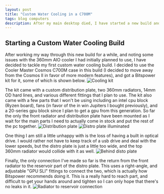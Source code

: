 ```yaml
---
layout: post
title: "Custom Water Cooling in a C700M"
tags: blog computers
description: After my main desktop died, I have started a new build and decided to try building a custom water cooling loop.
---
```


## Starting a Custom Water Cooling Build
After working my way through this new build for a while, and noting some issues with the 360mm AIO cooler I had initially planned to use, I have decided to tackle my first custom water cooling build. I decided to use the Cooler Master Cosmos C700M case in this build (I decided to move away from the Cosmos II in favor of more modern features), and got a Bitspower kit for it, some of which is shown below.
![Cooling kit](https://i.imgur.com/iSfNgCn.jpg)

The kit came with a custom distribution plate, two 360mm radiators, 14mm OD hard lines, and various different fittings that I plan to use. The kit also came with a few parts that I won't be using including an intel cpu block (Ryzen board), fans (in favor of the in win Jupiters I bought previously), and a 20-series gpu block since I plan to get a gpu from this generation. So far the only the front radiator and distribution plate have been mounted as I wait for the main parts I need to actually come in stock and put the rest of the pc together.
![Distribution plate](https://imgur.com/cmVYZly.jpg)
![Distro plate illuminated](https://imgur.com/2rvOHAt.jpg)

One thing I am still a little unhappy with is the loss of having a built in optical drive. I would rather not have to keep track of a usb drive and deal with the lower speeds, but the distro plate is just a little too wide, and the top 360mm radiator would collide with it as well.
![Behind disto plate](https://imgur.com/PeOoJdJ.jpg)

Finally, the only connection I've made so far is the return from the front radiator to the reservoir part of the distro plate. This uses a right-angle, and adjustable "GPU SLI" fittings to connect the two, which is actually how Bitspower recommends doing it. This is a really hard to reach part, and difficult to get your hands around and tighten so I can only hope that there's no leaks in it.
![Radiator to reservoir connection](https://i.imgur.com/i2dndfp.jpg)

